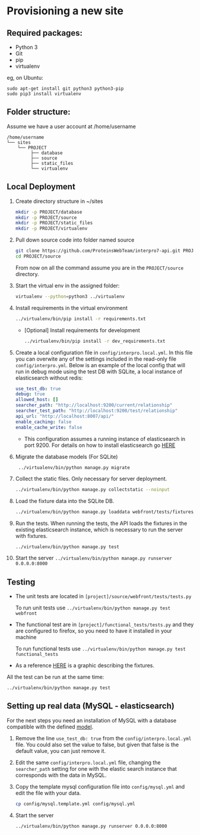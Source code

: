 Provisioning a new site
=======================

## Required packages:

* Python 3
* Git
* pip
* virtualenv

eg, on Ubuntu:

    sudo apt-get install git python3 python3-pip
    sudo pip3 install virtualenv

## Folder structure:
Assume we have a user account at /home/username

```
/home/username
└── sites
    └── PROJECT
         ├── database
         ├── source
         ├── static_files
         └── virtualenv
```

## Local Deployment

1.  Create directory structure in ~/sites

    ```bash
    mkdir -p PROJECT/database
    mkdir -p PROJECT/source
    mkdir -p PROJECT/static_files
    mkdir -p PROJECT/virtualenv
    ```

2.  Pull down source code into folder named source

    ```bash
    git clone https://github.com/ProteinsWebTeam/interpro7-api.git PROJECT/source
    cd PROJECT/source
    ```

    From now on all the command assume you are in the ```PROJECT/source``` directory.

3.  Start the virtual env in the assigned folder:

    ```bash
    virtualenv --python=python3 ../virtualenv
    ```

4.  Install requirements in the virtual environment

    ```bash
    ../virtualenv/bin/pip install -r requirements.txt
    ```
    
    *  [Optional] Install requirements for development

        ```bash
        ../virtualenv/bin/pip install -r dev_requirements.txt
        ```

5.  Create a local configuration file in `config/interpro.local.yml`. 
    In this file you can overwite any of the settings included in the read-only file `config/interpro.yml`.
    Below is an example of the local config that will run in debug mode using the test DB with SQLite, a local instance of elasticsearch without redis:
    ```yaml
    use_test_db: true
    debug: true
    allowed_host: []
    searcher_path: "http://localhost:9200/current/relationship"
    searcher_test_path: "http://localhost:9200/test/relationship"
    api_url: "http://localhost:8007/api/"
    enable_caching: false
    enable_cache_write: false

    ```
    
    *   This configuration assumes a running instance of elasticsearch in port 9200. For details on how to install elasticsearch go
        [HERE](https://www.elastic.co/guide/en/elasticsearch/reference/current/_installation.html)
 
6.  Migrate the database models (For SQLite)

    ```bash
     ../virtualenv/bin/python manage.py migrate
    ```

7.  Collect the static files. Only necessary for server deployment.

    ```bash
    ../virtualenv/bin/python manage.py collectstatic --noinput
    ```

8.  Load the fixture data into the SQLite DB.
    ```bash
    ../virtualenv/bin/python manage.py loaddata webfront/tests/fixtures_*.json
    ```

9.  Run the tests. When running the tests, the API loads the fixtures in the existing elasticsearch instance, which is necessary to run the server with fixtures.
    ```
    ../virtualenv/bin/python manage.py test
    ```

10.  Start the server
    ```
    ../virtualenv/bin/python manage.py runserver 0.0.0.0:8000
    ```


## Testing

*   The unit tests are located in ```[project]/source/webfront/tests/tests.py```

    To run unit tests use ```../virtualenv/bin/python manage.py test webfront```

*   The functional test are in ```[project]/functional_tests/tests.py``` and they are configured to firefox, so you need
    to have it installed in your machine

    To run functional tests use ```../virtualenv/bin/python manage.py test functional_tests```

*   As a reference [HERE](https://docs.google.com/presentation/d/13_a6IbTq8KPGRH5AhsauEDJt4jEXNsT7DFdg1PNn4_I/edit?usp=sharing) is a graphic describing the fixtures.

All the test can be run at the same time:

```../virtualenv/bin/python manage.py test```

## Setting up real data (MySQL - elasticsearch)

For the next steps you need an installation of MySQL with a database compatible with the defined [model](https://github.com/ProteinsWebTeam/interpro7-api/blob/master/webfront/models/interpro_new.py). 

1.  Remove the line `use_test_db: true` from the `config/interpro.local.yml` file. 
    You could also set the value to false, but given that false is the default value, you can just remove it.

2.  Edit the same `config/interpro.local.yml` file, changing the `searcher_path` setting for one with the elastic search instance that corresponds with the data in MySQL.

3.  Copy the template mysql configuration file into `config/mysql.yml` and edit the file with your data.
    ```bash
    cp config/mysql.template.yml config/mysql.yml 
    ```
    
3.  Start the server
    ```
    ../virtualenv/bin/python manage.py runserver 0.0.0.0:8000
    ```
